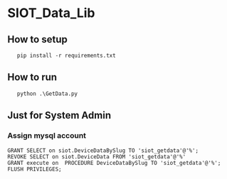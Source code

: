 # SIOT_Data_Lib

## How to setup

```dos
   pip install -r requirements.txt
```

## How to run

```dos
   python .\GetData.py
```

## Just for System Admin

### Assign mysql account

```mysql
GRANT SELECT on siot.DeviceDataBySlug TO 'siot_getdata'@'%';
REVOKE SELECT on siot.DeviceData FROM 'siot_getdata'@'%'
GRANT execute on  PROCEDURE DeviceDataBySlug TO 'siot_getdata'@'%';
FLUSH PRIVILEGES;
```
